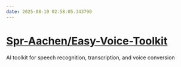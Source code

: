 ```yaml
---
date: 2025-08-10 02:58:05.343790
---
```


# [Spr-Aachen/Easy-Voice-Toolkit](https://github.com/Spr-Aachen/Easy-Voice-Toolkit)

AI toolkit for speech recognition, transcription, and voice conversion
